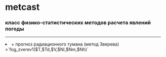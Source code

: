 # metcast
### **класс физико-статистических методов расчета явлений погоды**
<hr>
<li> + прогноз радиационного тумана (метод Зверева)</li>
    >`fog_zverev1($T,$Td,$V,$Nl,$Nm,$Nh)`
        
